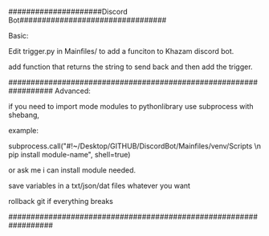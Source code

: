#####################Discord Bot#################################

Basic:

Edit trigger.py in Mainfiles/ to add a funciton to Khazam discord bot.

add function that returns the string to send back and then add the trigger.

##################################################################
Advanced:

if you need to import mode modules to pythonlibrary use subprocess with shebang,

example:

subprocess.call("#!~/Desktop/GITHUB/DiscordBot/Mainfiles/venv/Scripts \\n pip install module-name", shell=true)

or ask me i can install module needed.

save variables in a txt/json/dat files whatever you want

rollback git if everything breaks

##################################################################
